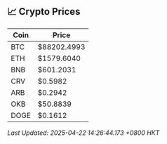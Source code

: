 ## 📈 Crypto Prices

| Coin | Price |
| ---- | ----- |
| BTC | $88202.4993 |
| ETH | $1579.6040 |
| BNB | $601.2031 |
| CRV | $0.5982 |
| ARB | $0.2942 |
| OKB | $50.8839 |
| DOGE | $0.1612 |

_Last Updated: 2025-04-22 14:26:44.173 +0800 HKT_